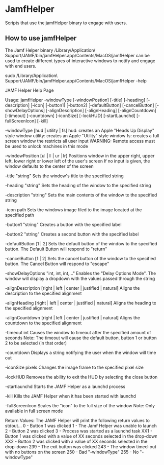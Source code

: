 # JamfHelper

Scripts that use the jamfHelper binary to engage with users.

## How to use jamfHelper

The Jamf Helper binary /Library/Application\ Support/JAMF/bin/jamfHelper.app/Contents/MacOS/jamfHelper can be used to create different types of interactive windows to notify and engage with end users.

sudo /Library/Application\ Support/JAMF/bin/jamfHelper.app/Contents/MacOS/jamfHelper -help

JAMF Helper Help Page

Usage: jamfHelper -windowType [-windowPostion] [-title] [-heading] [-description] [-icon] [-button1] [-button2] [-defaultButton] [-cancelButton] [-showDelayOptions] [-alignDescription] [-alignHeading] [-alignCountdown] [-timeout] [-countdown] [-iconSize] [-lockHUD] [-startLaunchd] [-fullScreenIcon] [-kill]

-windowType [hud | utility | fs]
	hud: creates an Apple "Heads Up Display" style window
	utility: creates an Apple "Utility" style window
	fs: creates a full screen window the restricts all user input
		WARNING: Remote access must be used to unlock machines in this mode

-windowPosition [ul | ll | ur | lr]
	Positions window in the upper right, upper left, lower right or lower left of the user's screen
	If no input is given, the window defaults to the center of the screen

-title "string"
	Sets the window's title to the specified string

-heading "string"
	Sets the heading of the window to the specified string

-description "string"
	Sets the main contents of the window to the specified string

-icon path
	Sets the windows image filed to the image located at the specified path

-button1 "string"
	Creates a button with the specified label

-button2 "string"
	Creates a second button with the specified label

-defaultButton [1 | 2]
	Sets the default button of the window to the specified button. The Default Button will respond to "return"

-cancelButton [1 | 2]
	Sets the cancel button of the window to the specified button. The Cancel Button will respond to "escape"

-showDelayOptions "int, int, int,..."
	Enables the "Delay Options Mode". The window will display a dropdown with the values passed through the string

-alignDescription [right | left | center | justified | natural]
	Aligns the description to the specified alignment

-alignHeading [right | left | center | justified | natural]
	Aligns the heading to the specified alignment

-alignCountdown [right | left | center | justified | natural]
	Aligns the countdown to the specified alignment

-timeout int
	Causes the window to timeout after the specified amount of seconds
	Note: The timeout will cause the default button, button 1 or button 2 to be selected (in that order)

-countdown
	Displays a string notifying the user when the window will time out

-iconSize pixels
	Changes the image frame to the specified pixel size

-lockHUD
	Removes the ability to exit the HUD by selecting the close button

-startlaunchd
	Starts the JAMF Helper as a launchd process

-kill
	Kills the JAMF Helper when it has been started with launchd

-fullScreenIcon
	Scales the "icon" to the full size of the window
	Note: Only available in full screen mode


Return Values: The JAMF Helper will print the following return values to stdout...
	0 - Button 1 was clicked
	1 - The Jamf Helper was unable to launch
	2 - Button 2 was clicked
	3 - Process was started as a launchd task
	XX1 - Button 1 was clicked with a value of XX seconds selected in the drop-down
	XX2 - Button 2 was clicked with a value of XX seconds selected in the drop-down
	239 - The exit button was clicked
	243 - The window timed-out with no buttons on the screen
	250 - Bad "-windowType"
	255 - No "-windowType"
	



